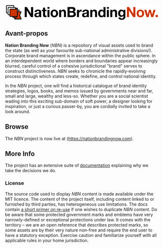![NBN logo](https://raw.githubusercontent.com/apapenheim/nation-branding-now/master/images/nbn_logo.svg?sanitize=true)

## Avant-propos

**Nation Branding Now** (*NBN*) is a repository of visual assets used to brand the state (as well as your favourite sub-national administrative divisions!). Corporate brand management is in ascendance within the public sphere. In an interdependent world where borders and boundaries appear increasingly blurred, careful control of a cohesive jurisdictional "brand" serves to construct distinctiveness. *NBN* seeks to chronicle the rapidly-evolving process through which states create, redefine, and control national identity.

In the *NBN* project, one will find a historical catalogue of brand identity strategies, logos, books, and memos issued by governments near and far, small and large, wealthy and less-so. Whether you are a social scientist wading into this exciting sub-domain of soft power, a designer looking for inspiration, or just a curious passer-by, you are cordially invited to take a look around.

## Browse

The *NBN* project is now live at (https://nationbrandingnow.com).

## More Info

The project has an extensive suite of [documentation](https://nationbrandingnow.com/guide.html) explaining why we take the decisions we do.

### License

The source code used to display *NBN* content is made available under the MIT licence. The content of the project itself, including content linked to or furnished by third parties, has heterogeneous use limitations. The docs contain [a short primer on re-use](https://nationbrandingnow.com/guide/use.html) if one wishes to duplicate *NBN* content. Do be aware that some protected government marks and emblems have very narrowly-defined or exceptional protections under law. It comes with the territory – we are an open reference that describes protected marks, so some assets are by their very nature non-free and require the end user to have a statutory exception. Exercise caution and familiarize yourself with all applicable rules in your home jurisdiction.